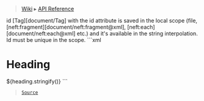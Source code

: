 > [Wiki](Home) ▸ [API Reference](API-Reference)

<dl></dl>
id
[Tag][document/Tag] with the id attribute is saved in the local scope
(file, [neft:fragment][document/neft:fragment@xml], [neft:each][document/neft:each@xml] etc.)
and it's available in the string interpolation.
Id must be unique in the scope.
```xml
<h1 id="heading">Heading</h1>
<span>${heading.stringify()}</span>
```

> [`Source`](/Neft-io/neft/tree/master/src/document/file/parse/ids.litcoffee#id-xml)

